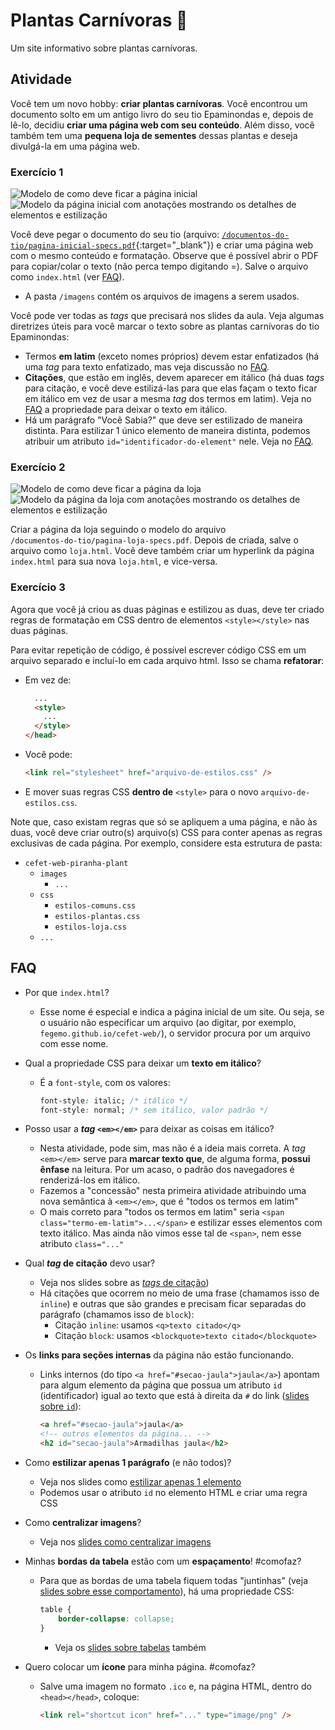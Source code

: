 <link rel="stylesheet" href="style.css"></link>

# Plantas Carnívoras 🦖

Um site informativo sobre plantas carnívoras.

## Atividade

Você tem um novo hobby: **criar plantas carnívoras**. Você encontrou um
documento solto em um antigo livro do seu tio Epaminondas e, depois de lê-lo,
decidiu **criar uma página web com seu conteúdo**. Além disso, você também tem
uma **pequena loja de sementes** dessas plantas e deseja divulgá-la em uma
página web.

### Exercício 1

![Modelo de como deve ficar a página inicial](documentos-do-tio/pagina-inicial.png)
![Modelo da página inicial com anotações mostrando os detalhes de elementos e estilização](documentos-do-tio/pagina-inicial-specs.png)

Você deve pegar o documento do seu tio (arquivo:
[`/documentos-do-tio/pagina-inicial-specs.pdf`](documentos-do-tio/pagina-inicial-specs.pdf){:target="\_blank"}) e criar uma página web com o
mesmo conteúdo e formatação. Observe que é possível abrir o PDF para
copiar/colar o texto (não perca tempo digitando =). Salve o arquivo como
`index.html` (ver [FAQ](#faq)).

-   A pasta `/imagens` contém os arquivos de imagens a serem usados.

Você pode ver todas as _tags_ que precisará nos slides da aula. Veja
algumas diretrizes úteis para você marcar o texto sobre as plantas
carnívoras do tio Epaminondas:

-   Termos **em latim** (exceto nomes próprios) devem estar
    enfatizados (há uma _tag_ para texto enfatizado, mas veja discussão no [FAQ](#faq).
-   **Citações**, que estão em inglês, devem aparecer em itálico
    (há duas _tags_ para citação, e você deve estilizá-las para que
    elas façam o texto ficar em itálico em vez de usar a mesma
    _tag_ dos termos em latim). Veja no [FAQ](#faq) a propriedade para
    deixar o texto em itálico.
-   Há um parágrafo "Você Sabia?" que deve ser estilizado de maneira distinta.
    Para estilizar 1 único elemento de maneira distinta, podemos atribuir um
    atributo `id="identificador-do-element"` nele. Veja no [FAQ](#faq).

### Exercício 2

![Modelo de como deve ficar a página da loja](documentos-do-tio/pagina-loja.png)
![Modelo da página da loja com anotações mostrando os detalhes de elementos e estilização](documentos-do-tio/pagina-loja-specs.png)

Criar a página da loja seguindo o modelo do arquivo  
`/documentos-do-tio/pagina-loja-specs.pdf`. Depois de criada, salve o arquivo
como `loja.html`. Você deve também criar um hyperlink da página `index.html`
para sua nova `loja.html`, e vice-versa.

### Exercício 3

Agora que você já criou as duas páginas e estilizou as duas, deve ter
criado regras de formatação em CSS dentro de elementos `<style></style>`
nas duas páginas.

Para evitar repetição de código, é possível escrever código CSS em um arquivo
separado e incluí-lo em cada arquivo html. Isso se chama **refatorar**:

-   Em vez de:
    ```html
      ...
      <style>
        ...
      </style>
    </head>
    ```
-   Você pode:

    ```html
    <link rel="stylesheet" href="arquivo-de-estilos.css" />
    ```

-   E mover suas regras CSS **dentro de** `<style>` para o novo `arquivo-de-estilos.css`.

Note que, caso existam regras que só se apliquem a uma página, e não às duas,
você deve criar outro(s) arquivo(s) CSS para conter apenas as regras
exclusivas de cada página. Por exemplo, considere esta estrutura de pasta:

-   `cefet-web-piranha-plant`
    -   `images`
        -   `...`
    -   `css`
        -   `estilos-comuns.css`
        -   `estilos-plantas.css`
        -   `estilos-loja.css`
    -   `...`

## FAQ

-   Por que `index.html`?
    -   Esse nome é especial e indica a página inicial de um site. Ou seja,
        se o usuário não especificar um arquivo (ao digitar, por exemplo,
        `fegemo.github.io/cefet-web/`), o servidor procura por um arquivo com esse
        nome.
-   Qual a propriedade CSS para deixar um **texto em itálico**?
    -   É a `font-style`, com os valores:
        ```css
        font-style: italic; /* itálico */
        font-style: normal; /* sem itálico, valor padrão */
        ```
-   Posso usar a **_tag_ `<em></em>`** para deixar as coisas em itálico?
    -   Nesta atividade, pode sim, mas não é a ideia mais correta.
        A _tag_ `<em></em>` serve para **marcar texto que**, de
        alguma forma, **possui ênfase** na leitura. Por um acaso, o padrão dos navegadores
        é renderizá-los em itálico.
    -   Fazemos a "concessão" nesta primeira atividade atribuindo uma nova semântica à `<em></em>`,
        que é "todos os termos em latim"
    -   O mais correto para "todos os termos em latim" seria `<span class="termo-em-latim">...</span>`
        e estilizar esses elementos com texto itálico. Mas ainda não vimos esse tal de `<span>`,
        nem esse atributo `class="..."`
-   Qual **_tag_ de citação** devo usar?
    -   Veja nos slides sobre as [_tags_ de citação][tags-de-listas])
    -   Há citações que ocorrem no meio de uma frase (chamamos isso de `inline`) e
        outras que são grandes e precisam ficar separadas do parágrafo (chamamos
        isso de `block`):
        -   Citação `inline`: usamos `<q>texto citado</q>`
        -   Citação `block`: usamos `<blockquote>texto citado</blockquote>`
-   Os **links para seções internas** da página não estão funcionando.
    -   Links internos (do tipo `<a href="#secao-jaula">jaula</a>`) apontam para
        algum elemento da página que possua um atributo `id` (identificador)
        igual ao texto que está à direita da `#` do link
        ([slides sobre `id`][id-de-um-elemento]):
        ```html
        <a href="#secao-jaula">jaula</a>
        <!-- outros elementos da página... -->
        <h2 id="secao-jaula">Armadilhas jaula</h2>
        ```
-   Como **estilizar apenas 1 parágrafo** (e não todos)?
    -   Veja nos slides como [estilizar apenas 1 elemento][seletor-de-id]
    -   Podemos usar o atributo `id` no elemento HTML e criar uma regra CSS
-   Como **centralizar imagens**?
    -   Veja nos [slides como centralizar imagens][centralizando-imagens]
-   Minhas **bordas da tabela** estão com um **espaçamento**! #comofaz?

    -   Para que as bordas de uma tabela fiquem todas "juntinhas"
        (veja [slides sobre esse comportamento][propriedade-border-collapse]), há uma
        propriedade CSS:

        ```css
        table {
            border-collapse: collapse;
        }
        ```

        -   Veja os [slides sobre tabelas][tabelas] também

-   Quero colocar um **ícone** para minha página. #comofaz?
    -   Salve uma imagem no formato `.ico` e, na página HTML, dentro
        do `<head></head>`, coloque:
        ```html
        <link rel="shortcut icon" href="..." type="image/png" />
        ```

[id-de-um-elemento]: https://fegemo.github.io/cefet-web/classes/html2/#id-de-um-elemento-html
[seletor-de-id]: https://fegemo.github.io/cefet-web/classes/html2/#seletor-de-id
[centralizando-imagens]: https://fegemo.github.io/cefet-web/classes/html2/#centralizando-imagens
[tags-de-listas]: https://fegemo.github.io/cefet-web/classes/html2/#tags-de-listas
[tabelas]: https://fegemo.github.io/cefet-web/classes/html2/#tabelas
[propriedade-border-collapse]: https://fegemo.github.io/cefet-web/classes/html2/#propriedade-border-collapse
